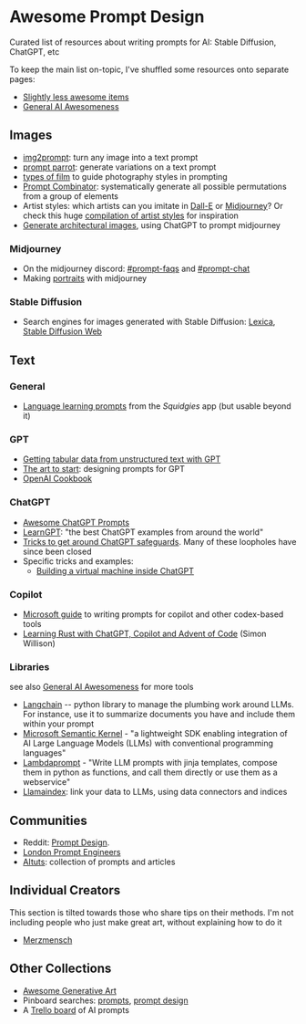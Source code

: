 # Awesome Prompt Design
Curated list of resources about writing prompts for AI: Stable Diffusion, ChatGPT, etc

To keep the main list on-topic, I've shuffled some resources onto separate pages:
- [Slightly less awesome items](semi-awesomeness.md)
- [General AI Awesomeness](general-ai-awesomeness.md)


## Images

* [img2prompt](https://replicate.com/methexis-inc/img2prompt): turn any image into a text prompt
* [prompt parrot](https://github.com/kyrick/cog-prompt-parrot): generate variations on a text prompt
* [types of film](https://www.lomography.com/films) to guide photography styles in prompting
* [Prompt Combinator](https://wainwrightmark.github.io/prompt-combinator/): systematically generate all possible permutations from a group of elements
* Artist styles: which artists can you imitate in [Dall-E](https://docs.google.com/spreadsheets/d/1d-N9BZ80qw3v2_3gWctYkRVuoMx6zs_We6c3h_yACJY/edit#gid=0) or [Midjourney](https://docs.google.com/spreadsheets/d/1d-N9BZ80qw3v2_3gWctYkRVuoMx6zs_We6c3h_yACJY/edit#gid=0)? Or check this huge [compilation of artist styles](https://asc.fooo.ooo/) for inspiration
* [Generate architectural images](https://twitter.com/nickfloats/status/1635116672054079488), using ChatGPT to prompt midjourney

### Midjourney

* On the midjourney discord: [#prompt-faqs](https://discord.com/channels/662267976984297473/1017917091606712430) and [#prompt-chat](https://discord.com/channels/662267976984297473/992207085146222713)
* Making [portraits](https://www.betchashesews.com/midjourney-portraits/) with midjourney

### Stable Diffusion

* Search engines for images generated with Stable Diffusion: [Lexica](https://lexica.art/), [Stable Diffusion Web](https://stablediffusionweb.com/prompts)


## Text

### General

- [Language learning prompts](https://github.com/squidgyai/squidgy-prompts) from the _Squidgies_ app (but usable beyond it)

###  GPT
* [Getting tabular data from unstructured text with GPT](https://robertorocha.info/getting-tabular-data-from-unstructured-text-with-gpt-3-an-ongoing-experiment/)
* [The art to start](https://medium.com/merzazine/the-art-to-start-designing-prompts-for-gpt-3-introduction-89848c208007):  designing prompts for GPT
* [OpenAI Cookbook](https://github.com/openai/openai-cookbook/tree/main)

### ChatGPT
* [Awesome ChatGPT Prompts](https://github.com/f/awesome-chatgpt-prompts)
* [LearnGPT](https://www.learngpt.com/):  "the best ChatGPT examples from around the world"
* [Tricks to get around ChatGPT safeguards](https://twitter.com/davisblalock/status/1602600453555961856). Many of these loopholes have since been closed
* Specific tricks and examples:
	* [Building a virtual machine inside ChatGPT](https://www.engraved.blog/building-a-virtual-machine-inside/)

### Copilot
* [Microsoft guide](https://microsoft.github.io/prompt-engineering/) to writing prompts for copilot and other codex-based tools
* [Learning Rust with ChatGPT, Copilot and Advent of Code](https://simonwillison.net/2022/Dec/5/rust-chatgpt-copilot/) (Simon Willison)


### Libraries

see also [General AI Awesomeness](general-ai-awesomeness.md) for more tools

- [Langchain](https://langchain.readthedocs.io/en/latest/index.html) -- python library to manage the plumbing work around LLMs. For instance, use it to summarize documents you have and include them within your prompt
- [Microsoft Semantic Kernel](https://github.com/microsoft/semantic-kernel/tree/python-preview) - "a lightweight SDK enabling integration of AI Large Language Models (LLMs) with conventional programming languages"
- [Lambdaprompt](https://github.com/approximatelabs/lambdaprompt) - "Write LLM prompts with jinja templates, compose them in python as functions, and call them directly or use them as a webservice"
- [Llamaindex](https://github.com/jerryjliu/llama_index): link your data to LLMs, using data connectors and indices

##  Communities

* Reddit: [Prompt Design](https://www.reddit.com/r/PromptDesign/). 
* [London Prompt Engineers](https://www.meetup.com/london-prompt-engineers/)
* [AItuts](https://aituts.com/): collection of prompts and articles

## Individual Creators

This section is tilted towards those who share tips on their methods. I'm not including people who just make great art, without explaining how to do it

* [Merzmensch](https://medium.com/merzazine/the-art-to-start-designing-prompts-for-gpt-3-introduction-89848c208007)

## Other Collections

* [Awesome Generative Art](https://github.com/kosmos/awesome-generative-art)
* Pinboard searches: [prompts](https://pinboard.in/t:prompts), [prompt design](https://pinboard.in/t:prompt%20design)
* A [Trello board](https://trello.com/b/4BPkSY1w/100-ai-prompts-resources-prompt-lovers) of AI prompts




